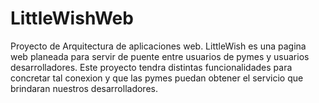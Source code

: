 # LittleWishWeb
Proyecto de Arquitectura de aplicaciones web. LittleWish es una pagina web planeada para servir de puente entre usuarios de pymes y usuarios desarrolladores. Este proyecto tendra distintas funcionalidades para concretar tal conexion y que las pymes puedan obtener el servicio que brindaran nuestros desarrolladores.
